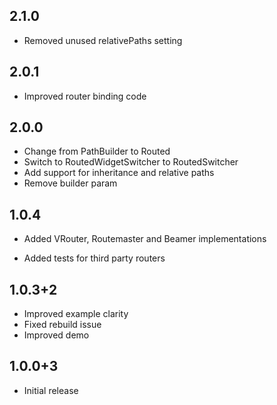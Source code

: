 ## 2.1.0
* Removed unused relativePaths setting

## 2.0.1
* Improved router binding code

## 2.0.0
* Change from PathBuilder to Routed
* Switch to RoutedWidgetSwitcher to RoutedSwitcher
* Add support for inheritance and relative paths
* Remove builder param

## 1.0.4
* Added VRouter, Routemaster and Beamer implementations
- Added tests for third party routers

## 1.0.3+2
* Improved example clarity
* Fixed rebuild issue
* Improved demo

## 1.0.0+3
* Initial release